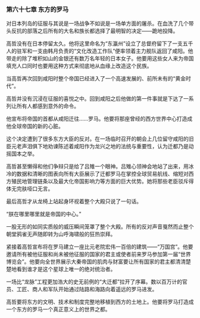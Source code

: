 ### **第六十七章 东方的罗马**

对日本列岛的征服与其说是一场战争不如说是一场单方面的屠杀。在血洗了几个带头反抗的部落之后所有的大名和族长都选择了最明智的决定——跪地投降。

高哲没有在日本停留太久。他将这里命名为“东瀛州”设立了总督府留下了一支五千人的驻军和一支由韩月负责的“文化改造工作队”便率领着主力舰队返回了咸阳。他带走的除了堆积如山的金银还有数万名年轻的日本女子。他要用这些女人来为帝国填充人口同时也要用这种方式来彻底地从血缘上改造这个民族。

当高哲再次回到咸阳时整个帝国已经进入了一个高速发展的、前所未有的“黄金时代”。

高哲并没有沉浸在征服的喜悦之中。回到咸阳之后他做的第一件事就是下达了一系列让所有人都感到意外的命令。

他宣布将帝国的首都从咸阳迁往……罗马。他要将那座曾经的西方世界中心打造成他全球帝国的新的心脏。

这个决定遭到了很多东方大臣的反对。在一场临时召开的朝会上几位留守咸阳的旧臣元老声泪俱下地劝谏陈述着咸阳作为龙兴之地的法统与重要性，认为迁都乃是动摇国本之举。

高哲甚至懒得和他们争辩只是给了吕雉一个眼神。吕雉心领神会地站了出来，用冰冷的数据和清晰的图表向所有大臣展示了迁都罗马在掌控全球贸易航线、缩短对西方殖民地管理链条以及最大化帝国影响力等方面的巨大优势。她将那些老臣驳斥得体无完肤哑口无言。

最后高哲才从龙椅上站起身环视着整个大殿只说了一句话。

“朕在哪里哪里就是帝国的中心。”

一股无形的如同实质般的威压瞬间笼罩了整个大殿。所有的反对声音戛然而止整个朝堂鸦雀无声随即转为山呼海啸般的狂热崇拜。

紧接着高哲宣布将在罗马建立一座比元老院宏伟一百倍的建筑——“万国宫”。他要邀请所有被他征服和尚未被他征服的国家的君主或使者前来罗马参加第一届“世界博览会”。他要向全世界展示大秦帝国的肌肉与财富要让所有国家的君主都清清楚楚地看到谁才是这个星球上唯一的绝对统治者。

一场比“龙脉”工程更加浩大的史无前例的“大迁都”拉开了序幕。数以百万计的官员、工匠、商人和军队开始通过陆路和海路向着遥远的罗马进发。

高哲要将东方的文明、技术和制度完整地移植到西方的土地上。他要将罗马打造成一个东方的罗马一个真正意义上的世界之都。
